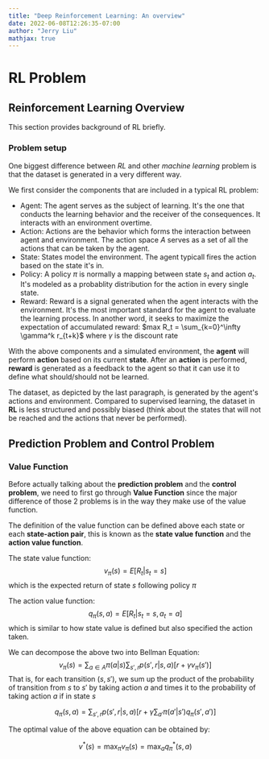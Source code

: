 ```yaml
---
title: "Deep Reinforcement Learning: An overview"
date: 2022-06-08T12:26:35-07:00
author: "Jerry Liu"
mathjax: true
---
```


# RL Problem

## Reinforcement Learning Overview

This section provides background of RL briefly. 

### Problem setup

One biggest difference between *RL* and other *machine learning* problem is that the dataset is generated in a very different way.

We first consider the components that are included in a typical RL problem:

- Agent: The agent serves as the subject of learning. It's the one that conducts the learning behavior and the receiver of the consequences. It interacts with an environment overtime.
- Action: Actions are the behavior which forms the interaction between agent and environment. The action space $A$ serves as a set of all the actions that can be taken by the agent.
- State: States model the environment. The agent typicall fires the action based on the state it's in. 
- Policy: A policy $\pi$ is normally a mapping between state $s_t$ and action $a_t$. It's modeled as a probablity distribution for the action in every single state.
- Reward: Reward is a signal generated when the agent interacts with the environment. It's the most important standard for the agent to evaluate the learning process. In another word, it seeks to maximize the expectation of accumulated reward: $max  R_t = \sum_{k=0}^\infty \gamma^k r_{t+k}$ where $\gamma$ is the discount rate

With the above components and a simulated environment, the **agent** will perform **action** based on its current **state**. After an **action** is performed, **reward** is generated as a feedback to the agent so that it can use it to define what should/should not be learned.

The dataset, as depicted by the last paragraph, is generated by the agent's actions and environment. Compared to supervised learning, the dataset in **RL** is less structured and possibly biased (think about the states that will not be reached and the actions that never be performed).

## Prediction Problem and Control Problem

### Value Function

Before actually talking about the **prediction problem** and the **control problem**, we need to first go through **Value Function** since the major difference of those 2 problems is in the way they make use of the value function.

The definition of the value function can be defined above each state or each **state-action pair**, this is known as the **state value function** and the **action value function**.

The state value function:
$$
v_\pi (s) = E[R_t | s_t=s]
$$
which is the expected return of state $s$ following policy $\pi$

The action value function:
$$
    q_\pi(s, a) = E[R_t|s_t=s, a_t=a]
$$
which is similar to how state value is defined but also specified the action taken.

We can decompose the above two into Bellman Equation:
$$
    v_\pi(s) = \sum_{a \in A}\pi(a|s)\sum_{s', r}p(s', r | s, a)[r + \gamma v_\pi(s')]
$$
That is, for each transition $(s, s')$, we sum up the product of the probability of transition from $s$ to $s'$ by taking action $a$ and times it to the probability of taking action $a$ if in state $s$

$$
    q_\pi(s, a) = \sum_{s', r} p(s', r | s, a)[r+\gamma \sum_{a'} \pi(a' | s')q_\pi(s', a')]
$$

The optimal value of the above equation can be obtained by:

$$
    v^*(s) = \max_\pi v_\pi(s) = \max_a q_{\pi}^*(s, a)
$$